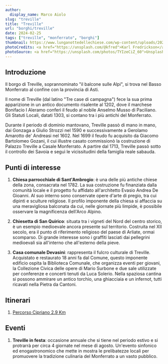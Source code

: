```yaml
---
author:
  display_name: Marco Aiolo
slug: "treville"
title: "Treville"
url: "borghi/treville"
date: 2024-02-25
tags: ["treville", "monferrato", "borghi"]
thumbnail: https://www.lunganottedellechiese.com/wp-content/uploads/2022/05/Treville-scaled.jpeg
photoCredits: <a href="https://unsplash.com/@kfred">Karl Fredrickson</a>
photoSource: <a href="https://unsplash.com/photos/TYIzeCiZ_60">Unsplash</a>
---
```


## Introduzione

Il borgo di Treville, soprannominato "il balcone sulle Alpi", si trova nel Basso Monferrato al confine con la provincia di Asti.

Il nome di Treville (dal latino "Tre case di campagna") fece la sua prima apparizione in un antico documento risalente al 1202, dove il marchese Bonifacio I Aleramo conferì il feudo al nobile Anselmo Musso di Paciliano.
Gli Statuti Locali, datati 1303, si contano tra i più antichi del Monferrato.

Durante il periodo di dominio mantovano, Treville passò di mano in mano, dai Gonzaga a Giulio Strozzi nel 1590 e successivamente a Gerolamo Amarotto de' Andreasi nel 1602. Nel 1699 il feudo fu acquisito da Giacomo Bartolomeo Gozani, il cui illustre casato commissionò la costruzione di Palazzo Treville a Casale Monferrato. A partire dal 1713, Treville passò sotto il controllo dei Savoia e seguì le vicissitudini della famiglia reale sabauda.

## Punti di interesse

1. **Chiesa parrocchiale di Sant'Ambrogio**: è una delle più antiche chiese della zona, consacrata nel 1782. La sua costruzione fu finanziata dalla comunità locale e il progetto fu affidato all'architetto Evasio Andrea De Gioanni. Al suo interno sono conservate opere d'arte di pregio, tra cui dipinti e sculture religiose. Il profilo imponente della chiesa si affaccia su una meravigliosa balconata da cui, nelle giornate più limpide, è possibile osservare la magnificenza dell'Arco Alpino.

2. **Chiesetta di San Quirico**: situata tra i vigneti del Nord del centro storico, è un esempio medioevale ancora presente sul territorio. Costruita nel XII secolo, era il punto di riferimento religioso del paese di Arliate, ormai scomparso. Di grande interesse sono i graffiti lasciati dai pellegrini medioevali sia all'interno che all'esterno della pieve.

3. **Casa comunale Devasini**: rappresenta il fulcro culturale di Treville. Acquistato e restaurato 18 anni fa dal Comune, questo imponente edificio ospita la Biblioteca Comunale, che organizza eventi per giovani, la Collezione Civica delle opere di Mario Surbone e due sale utilizzate per conferenze e concerti tenuti da Luca Solerio. Nella spaziosa cantina si possono ammirare un antico torchio, una ghiacciaia e un infernot, tutti ricavati nella Pietra da Cantoni.

## Itinerari

1. [Percorso Cipriano 2.9 Km](https://monfit.netlify.app/it/blog/cellamonte-percorso_cipriano/)

## Eventi

1. **Treville in festa**: occasione annuale che si tiene nel periodo estivo e si protrarrà per circa 4 giornate nel mese di agosto. Un'evento sinfonico ed enogastronomico che mette in mostra le prelibatezze locali per promuovere la tradizione culinaria del Monferrato a un vasto pubblico.


